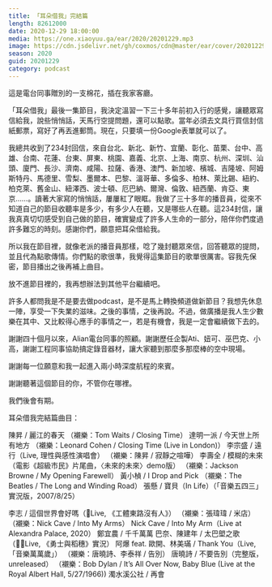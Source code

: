 ```yaml
---
title: 「耳朵借我」完結篇
length: 82612000
date: 2020-12-29 18:00:00
media: https://one.xiaoyuu.ga/ear/2020/20201229.mp3
image: https://cdn.jsdelivr.net/gh/coxmos/cdn@master/ear/cover/20201229.jpeg
season: 2020
guid: 20201229
category: podcast
---
```


這是電台同事贈別的一支棉花，插在我家客廳。

「耳朵借我」最後一集節目，我決定溫習一下三十多年前初入行的感覺，讓聽眾寫信給我，說些悄悄話，天馬行空提問題，還可以點歌。當年必須去文具行買信封信紙郵票，寫好了再丟進郵筒。現在，只要填一份Google表單就可以了。

我總共收到了234封回信，來自台北、新北、新竹、宜蘭、彰化、苗栗、台中、高雄、台南、花蓮、台東、屏東、桃園、嘉義、北京、上海、南京、杭州、深圳、汕頭、廈門、長沙、濟南、咸陽、拉薩、香港、澳門、新加坡、檳城、吉隆坡、阿姆斯特丹、馬德里、雪梨、墨爾本、巴黎、溫哥華、多倫多、柏林、萊比錫、紐約、柏克萊、舊金山、紐澤西、波士頓、厄巴納、爾灣、倫敦、紐西蘭、肯亞、東京……。讀著大家寫的悄悄話，屢屢紅了眼眶。我做了三十多年的播音員，從來不知道自己的節目收聽率是多少，有多少人在聽，又是哪些人在聽。這234封信，讓我真真切切感受到自己做的節目，確實變成了許多人生命的一部分，陪伴你們度過許多難忘的時刻。感謝你們，願意把耳朵借給我。

所以我在節目裡，就像老派的播音員那樣，唸了幾封聽眾來信，回答聽眾的提問，並且代為點歌傳情。你們點的歌很準，我覺得這集節目的歌單很厲害。容我先保密，節目播出之後再補上曲目。

放不進節目裡的，我再想辦法到其他平台繼續吧。

許多人都問我是不是要去做podcast，是不是馬上轉換頻道做新節目？我想先休息一陣，享受一下失業的滋味。之後的事情，之後再說。不過，做廣播是我人生少數樂在其中、又比較得心應手的事情之一，若是有機會，我是一定會繼續做下去的。

謝謝四十個月以來，Alian電台同事的照顧。謝謝歷任企製Ati、妞可、巫巴克、小高，謝謝工程同事協助搞定錄音器材，讓大家聽到那麼多那麼棒的空中現場。

謝謝每一位願意和我一起進入兩小時深度航程的來賓。

謝謝聽著這個節目的你，不管你在哪裡。

我們後會有期。

耳朵借我完結篇曲目：

陳昇 / 麗江的春天
（襯樂：Tom Waits / Closing Time）
達明一派 / 今天世上所有地方
（襯樂：Leonard Cohen / Closing Time (Live in London)）
李宗盛 / 遠行（Live, 理性與感性演唱會）
（襯樂：陳昇 / 寂靜之喧嘩）
李壽全 / 模糊的未來（電影《超級市民》片尾曲，〈未來的未來〉demo版）
（襯樂：Jackson Browne / My Opening Farewell）
黃小楨 / I Drop and Pick
（襯樂：The Beatles / The Long and Winding Road）
張懸 / 寶貝（In Life）（「音樂五四三」實況版，2007/8/25）

李志 / 這個世界會好嗎（Live, 《工體東路沒有人》）
（襯樂：張瑋瑋 / 米店）
（襯樂：Nick Cave / Into My Arms）
Nick Cave / Into My Arm（Live at Alexandra Palace, 2020）
鄭宜農 / 千千萬萬
巴奈、陳建年 / 太巴塱之歌（Live, 《勇士與稻穗》實況）
阿爆 feat. 歐開、林美璊 / Thank You（Live, 「音樂萬萬歲」）
（襯樂：唐曉詩、李泰祥 / 告別）
唐曉詩 / 不要告別（完整版，unreleased）
（襯樂：Bob Dylan / It’s All Over Now, Baby Blue (Live at the Royal Albert Hall, 5/27/1966))
濁水溪公社 / 再會


